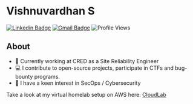 # Vishnuvardhan S

[![Linkedin Badge](https://img.shields.io/badge/-@vishnuvardhan--kumar-blue?style=flat-square&logo=Linkedin&logoColor=white&link=https://www.linkedin.com/in/vishnuvardhan-kumar/)](https://www.linkedin.com/in/vishnuvardhan-kumar/) 
[![Gmail Badge](https://img.shields.io/badge/-vishnukumar1997@gmail.com-c14438?style=flat-square&logo=Gmail&logoColor=white&link=mailto:vishnukumar1997@gmail.com)](mailto:vishnukumar1997@gmail.com)
![Profile Views](https://komarev.com/ghpvc/?username=vishnuvardhan-kumar&style=flat-square)

      
## About
- 💼 Currently working at CRED as a Site Reliability Engineer
- 💻 I contribute to open-source projects, participate in CTFs and bug-bounty programs.
- 🚀 I have a keen interest in SecOps / Cybersecurity

Take a look at my virtual homelab setup on AWS here: [CloudLab](https://github.com/vishnuvardhan-kumar/cloudlab)
